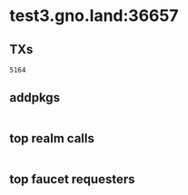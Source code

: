 # test3.gno.land:36657

## TXs
```
5164
```

## addpkgs
```
```

## top realm calls
```
```

## top faucet requesters
```
```

